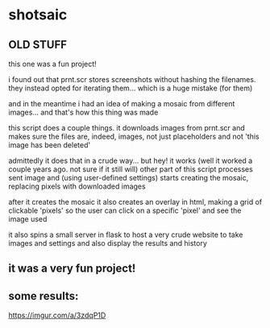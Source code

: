 # shotsaic

## OLD STUFF

this one was a fun project!

i found out that prnt.scr stores screenshots without hashing the filenames. they instead opted for iterating them... which is a huge mistake (for them)

and in the meantime i had an idea of making a mosaic from different images... and that's how this thing was made

this script does a couple things. it downloads images from prnt.scr and makes sure the files are, indeed, images, not just placeholders and not 'this image has been deleted'

admittedly it does that in a crude way... but hey! it works (well it worked a couple years ago. not sure if it still will)
other part of this script processes sent image and (using user-defined settings) starts creating the mosaic, replacing pixels with downloaded images

after it creates the mosaic it also creates an overlay in html, making a grid of clickable 'pixels' so the user can click on a specific 'pixel' and see the image used

it also spins a small server in flask to host a very crude website to take images and settings and also display the results and history

## it was a very fun project!

## some results:
https://imgur.com/a/3zdqP1D

